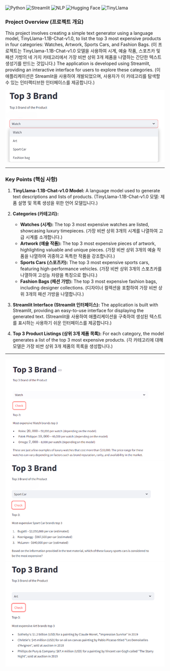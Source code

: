 ![Python](https://img.shields.io/badge/Python-3776AB?style=for-the-badge&logo=python&logoColor=white)
![Streamlit](https://img.shields.io/badge/Streamlit-FF4B4B?style=for-the-badge&logo=streamlit&logoColor=white)
![NLP](https://img.shields.io/badge/NLP-FF6F00?style=for-the-badge&logo=dialogflow&logoColor=white)
![Hugging Face](https://img.shields.io/badge/Hugging%20Face-FFD300?style=for-the-badge&logo=hugging-face&logoColor=white)
![TinyLlama](https://img.shields.io/badge/TinyLlama-1F77B4?style=for-the-badge&logo=robot-framework&logoColor=white)

### Project Overview (프로젝트 개요) ###

This project involves creating a simple text generator using a language model, TinyLlama-1.1B-Chat-v1.0, to list the top 3 most expensive products in four categories: Watches, Artwork, Sports Cars, and Fashion Bags. (이 프로젝트는 TinyLlama-1.1B-Chat-v1.0 모델을 사용하여 시계, 예술 작품, 스포츠카 및 패션 가방의 네 가지 카테고리에서 가장 비싼 상위 3개 제품을 나열하는 간단한 텍스트 생성기를 만드는 것입니다.) The application is developed using Streamlit, providing an interactive interface for users to explore these categories. (이 애플리케이션은 Streamlit을 사용하여 개발되었으며, 사용자가 이 카테고리를 탐색할 수 있는 인터랙티브한 인터페이스를 제공합니다.)

![dashboard](/dashboard.png)

---

### Key Points (핵심 사항)

1. **TinyLlama-1.1B-Chat-v1.0 Model:** A language model used to generate text descriptions and lists of products. (TinyLlama-1.1B-Chat-v1.0 모델: 제품 설명 및 목록 생성을 위한 언어 모델입니다.)

2. **Categories (카테고리):**
   - **Watches (시계):** The top 3 most expensive watches are listed, showcasing luxury timepieces. (가장 비싼 상위 3개의 시계를 나열하여 고급 시계를 소개합니다.)
   - **Artwork (예술 작품):** The top 3 most expensive pieces of artwork, highlighting valuable and unique pieces. (가장 비싼 상위 3개의 예술 작품을 나열하여 귀중하고 독특한 작품을 강조합니다.)
   - **Sports Cars (스포츠카):** The top 3 most expensive sports cars, featuring high-performance vehicles. (가장 비싼 상위 3개의 스포츠카를 나열하여 고성능 차량을 특징으로 합니다.)
   - **Fashion Bags (패션 가방):** The top 3 most expensive fashion bags, including designer collections. (디자이너 컬렉션을 포함하여 가장 비싼 상위 3개의 패션 가방을 나열합니다.)
3. **Streamlit Interface (Streamlit 인터페이스):** The application is built with Streamlit, providing an easy-to-use interface for displaying the generated text. (Streamlit을 사용하여 애플리케이션을 구축하여 생성된 텍스트를 표시하는 사용하기 쉬운 인터페이스를 제공합니다.)

4. **Top 3 Product Listings (상위 3개 제품 목록):** For each category, the model generates a list of the top 3 most expensive products. (각 카테고리에 대해 모델은 가장 비싼 상위 3개 제품의 목록을 생성합니다.)

---
![watch](/amk.png)<br>
![car](/2.png)<br>
![art](/3.png)<br>



